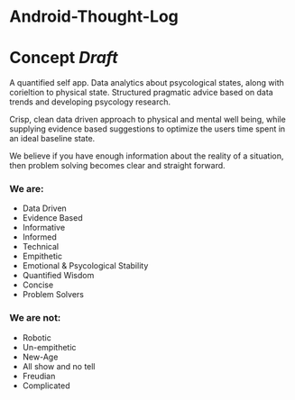 # Android-Thought-Log

# Concept *Draft*
A quantified self app. Data analytics about psycological states, along with corieltion to physical state.
Structured pragmatic advice based on data trends and developing psycology research.

Crisp, clean data driven approach to physical and mental well being, while supplying evidence based suggestions to optimize
the users time spent in an ideal baseline state.

We believe if you have enough information about the reality of a situation, then problem solving becomes clear and straight forward.

### We are:
- Data Driven
- Evidence Based
- Informative
- Informed
- Technical
- Empithetic
- Emotional & Psycological Stability
- Quantified Wisdom
- Concise
- Problem Solvers

### We are not:
- Robotic
- Un-empithetic
- New-Age
- All show and no tell
- Freudian
- Complicated
